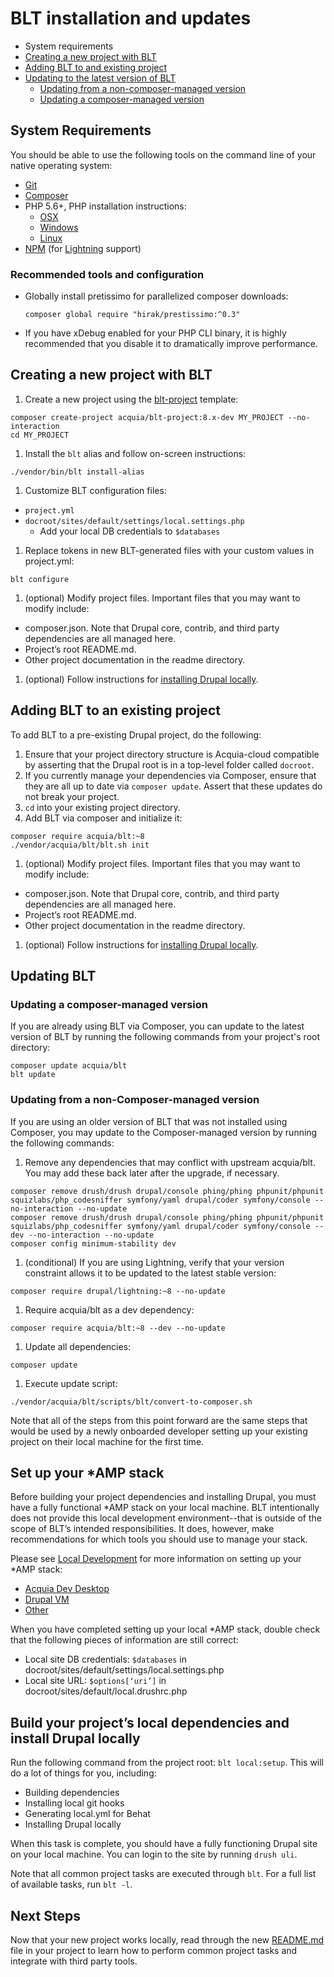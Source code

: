 # BLT installation and updates

* System requirements
* [Creating a new project with BLT](#creating-new)
* [Adding BLT to and existing project](#existing-project)
* [Updating to the latest version of BLT](#updating)
  * [Updating from a non-composer-managed version](#update-non-composered)
  * [Updating a composer-managed version](#update-composered)

## System Requirements

You should be able to use the following tools on the command line of your native operating system:

* [Git](https://git-scm.com/)
* [Composer](https://getcomposer.org/download/)
* PHP 5.6+, PHP installation instructions:
    * [OSX](http://justinhileman.info/article/reinstalling-php-on-mac-os-x/)
    * [Windows](http://php.net/manual/en/install.windows.php)
    * [Linux](http://php.net/manual/en/install.unix.debian.php)
* [NPM](https://nodejs.org/en/download/) (for [Lightning](https://github.com/acquia/lightning) support)

### Recommended tools and configuration

* Globally install pretissimo for parallelized composer downloads:

  ```
  composer global require "hirak/prestissimo:^0.3"
  ```
* If you have xDebug enabled for your PHP CLI binary, it is highly recommended that you disable it to dramatically improve performance.

## <a name="creating-new"></a>Creating a new project with BLT

1. Create a new project using the [blt-project](https://github.com/acquia/blt-project) template:

  ```
  composer create-project acquia/blt-project:8.x-dev MY_PROJECT --no-interaction
  cd MY_PROJECT
  ```
1. Install the `blt` alias and follow on-screen instructions:

  ```
  ./vendor/bin/blt install-alias
  ```
1. Customize BLT configuration files:
  * `project.yml`
  * `docroot/sites/default/settings/local.settings.php`
    * Add your local DB credentials to `$databases`
1. Replace tokens in new BLT-generated files with your custom values in project.yml:

  ```
  blt configure
  ```
1. (optional) Modify project files. Important files that you may want to modify include:
  * composer.json. Note that Drupal core, contrib, and third party dependencies are all managed here.
  * Project’s root README.md.
  * Other project documentation in the readme directory.
1. (optional) Follow instructions for <a href="#install">installing Drupal locally</a>.

## <a name="existing-project"></a>Adding BLT to an existing project

To add BLT to a pre-existing Drupal project, do the following:

1. Ensure that your project directory structure is Acquia-cloud compatible by asserting that the Drupal root is in a top-level folder called `docroot`.
1. If you currently manage your dependencies via Composer, ensure that they are all up to date via `composer update`. Assert that these updates do not break your project.
1. `cd` into your existing project directory.
1. Add BLT via composer and initialize it:
  ```
  composer require acquia/blt:~8
  ./vendor/acquia/blt/blt.sh init
  ```
1. (optional) Modify project files. Important files that you may want to modify include:
  * composer.json. Note that Drupal core, contrib, and third party dependencies are all managed here.
  * Project’s root README.md.
  * Other project documentation in the readme directory.
1. (optional) Follow instructions for <a href="#install">installing Drupal locally</a>.

## <a name=""></a>Updating BLT

### <a name=""></a>Updating a composer-managed version

If you are already using BLT via Composer, you can update to the latest version of BLT by running the following commands from your project's root directory:

```
composer update acquia/blt
blt update
```

### <a name=""></a>Updating from a non-Composer-managed version

If you are using an older version of BLT that was not installed using Composer, you may update to the Composer-managed version by running the following commands:

1. Remove any dependencies that may conflict with upstream acquia/blt. You may add these back later after the upgrade, if necessary.

  ```
  composer remove drush/drush drupal/console phing/phing phpunit/phpunit squizlabs/php_codesniffer symfony/yaml drupal/coder symfony/console --no-interaction --no-update
  composer remove drush/drush drupal/console phing/phing phpunit/phpunit squizlabs/php_codesniffer symfony/yaml drupal/coder symfony/console --dev --no-interaction --no-update
  composer config minimum-stability dev
  ```
1. (conditional) If you are using Lightning, verify that your version constraint allows it to be updated to the latest stable version:

  ```
  composer require drupal/lightning:~8 --no-update
  ```
1. Require acquia/blt as a dev dependency:

  ```
  composer require acquia/blt:~8 --dev --no-update
  ```
1. Update all dependencies:

  ```
  composer update
  ```
1. Execute update script:

  ```
  ./vendor/acquia/blt/scripts/blt/convert-to-composer.sh
  ```

Note that all of the steps from this point forward are the same steps that would be used by a newly onboarded developer setting up your existing project on their local machine for the first time.

## Set up your \*AMP stack

Before building your project dependencies and installing Drupal, you must have a fully functional \*AMP stack on your local machine. BLT intentionally does not provide this local development environment--that is outside of the scope of BLT’s intended responsibilities. It does, however, make recommendations for which tools you should use to manage your stack.

Please see [Local Development](template/readme/local-development.md) for more information on setting up your \*AMP stack:
  * [Acquia Dev Desktop](template/readme/local-development.md#using-acquia-dev-desktop-for-blt-generated-projects)
  * [Drupal VM](template/readme/local-development.md#using-drupal-vm-for-blt-generated-projects)
  * [Other](https://github.com/acquia/blt/blob/8.x/template/readme/local-development.md#alternative-local-development-environments)

When you have completed setting up your local \*AMP stack, double check that the following pieces of information are still correct:

* Local site DB credentials: `$databases` in docroot/sites/default/settings/local.settings.php
* Local site URL: `$options[‘uri’]` in docroot/sites/default/local.drushrc.php

## <a name="install"></a>Build your project’s local dependencies and install Drupal locally

Run the following command from the project root: `blt local:setup`. This will do a lot of things for you, including:

* Building dependencies
* Installing local git hooks
* Generating local.yml for Behat
* Installing Drupal locally

When this task is complete, you should have a fully functioning Drupal site on your local machine. You can login to the site by running `drush uli`.

Note that all common project tasks are executed through `blt`. For a full list of available tasks, run `blt -l`.

## Next Steps

Now that your new project works locally, read through the new [README.md](https://github.com/acquia/blt/blob/8.x/template/README.md) file in your project to learn how to perform common project tasks and integrate with third party tools.
